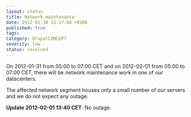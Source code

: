 ```yaml
---
layout: status
title: Network maintenance
date: 2012-01-30 12:17:04 +0100
published: true
tags:
category: DrupalCONCEPT
severity: low
status: resolved
---
```

On 2012-01-31 from 05:00 to 07:00 CET and on 2012-02-01 from 05:00 to 07:00 CET, there will be network maintenance work in one of our datacenters.

The affected network segment houses only a small number of our servers and we do not expect any outage.

**Update 2012-02-01 13:40 CET**: No outage.

